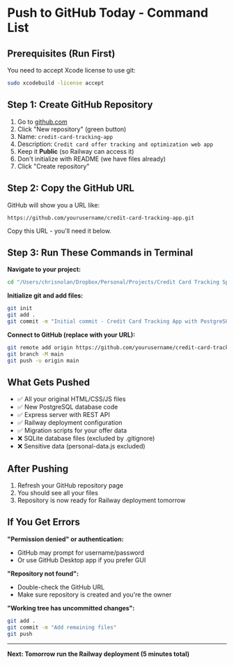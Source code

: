 # Push to GitHub Today - Command List

## Prerequisites (Run First)
You need to accept Xcode license to use git:
```bash
sudo xcodebuild -license accept
```

## Step 1: Create GitHub Repository
1. Go to [github.com](https://github.com)
2. Click "New repository" (green button)
3. Name: `credit-card-tracking-app`
4. Description: `Credit card offer tracking and optimization web app`
5. Keep it **Public** (so Railway can access it)
6. Don't initialize with README (we have files already)
7. Click "Create repository"

## Step 2: Copy the GitHub URL
GitHub will show you a URL like:
```
https://github.com/yourusername/credit-card-tracking-app.git
```
Copy this URL - you'll need it below.

## Step 3: Run These Commands in Terminal

**Navigate to your project:**
```bash
cd "/Users/chrisnolan/Dropbox/Personal/Projects/Credit Card Tracking Spreadsheet"
```

**Initialize git and add files:**
```bash
git init
git add .
git commit -m "Initial commit - Credit Card Tracking App with PostgreSQL"
```

**Connect to GitHub (replace with your URL):**
```bash
git remote add origin https://github.com/yourusername/credit-card-tracking-app.git
git branch -M main
git push -u origin main
```

## What Gets Pushed
- ✅ All your original HTML/CSS/JS files
- ✅ New PostgreSQL database code
- ✅ Express server with REST API
- ✅ Railway deployment configuration
- ✅ Migration scripts for your offer data
- ❌ SQLite database files (excluded by .gitignore)
- ❌ Sensitive data (personal-data.js excluded)

## After Pushing
1. Refresh your GitHub repository page
2. You should see all your files
3. Repository is now ready for Railway deployment tomorrow

## If You Get Errors

**"Permission denied" or authentication:**
- GitHub may prompt for username/password
- Or use GitHub Desktop app if you prefer GUI

**"Repository not found":**
- Double-check the GitHub URL
- Make sure repository is created and you're the owner

**"Working tree has uncommitted changes":**
```bash
git add .
git commit -m "Add remaining files"
git push
```

---

**Next: Tomorrow run the Railway deployment (5 minutes total)**